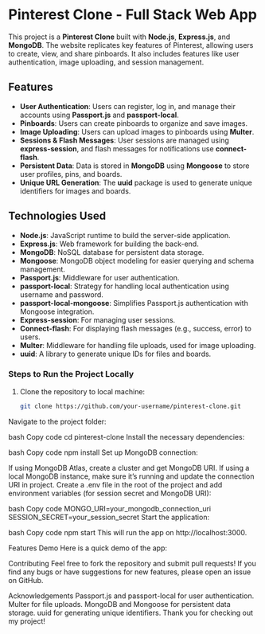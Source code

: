 # Pinterest Clone - Full Stack Web App

This project is a **Pinterest Clone** built with **Node.js**, **Express.js**, and **MongoDB**. The website replicates key features of Pinterest, allowing users to create, view, and share pinboards. It also includes features like user authentication, image uploading, and session management.

## Features

- **User Authentication**: Users can register, log in, and manage their accounts using **Passport.js** and **passport-local**.
- **Pinboards**: Users can create pinboards to organize and save images.
- **Image Uploading**: Users can upload images to pinboards using **Multer**.
- **Sessions & Flash Messages**: User sessions are managed using **express-session**, and flash messages for notifications use **connect-flash**.
- **Persistent Data**: Data is stored in **MongoDB** using **Mongoose** to store user profiles, pins, and boards.
- **Unique URL Generation**: The **uuid** package is used to generate unique identifiers for images and boards.

## Technologies Used

- **Node.js**: JavaScript runtime to build the server-side application.
- **Express.js**: Web framework for building the back-end.
- **MongoDB**: NoSQL database for persistent data storage.
- **Mongoose**: MongoDB object modeling for easier querying and schema management.
- **Passport.js**: Middleware for user authentication.
- **passport-local**: Strategy for handling local authentication using username and password.
- **passport-local-mongoose**: Simplifies Passport.js authentication with Mongoose integration.
- **Express-session**: For managing user sessions.
- **Connect-flash**: For displaying flash messages (e.g., success, error) to users.
- **Multer**: Middleware for handling file uploads, used for image uploading.
- **uuid**: A library to generate unique IDs for files and boards.

### Steps to Run the Project Locally

1. Clone the repository to local machine:

   ```bash
   git clone https://github.com/your-username/pinterest-clone.git
Navigate to the project folder:

bash
Copy code
cd pinterest-clone
Install the necessary dependencies:

bash
Copy code
npm install
Set up MongoDB connection:

If using MongoDB Atlas, create a cluster and get MongoDB URI.
If using a local MongoDB instance, make sure it’s running and update the connection URI in project.
Create a .env file in the root of the project and add environment variables (for session secret and MongoDB URI):

bash
Copy code
MONGO_URI=your_mongodb_connection_uri
SESSION_SECRET=your_session_secret
Start the application:

bash
Copy code
npm start
This will run the app on http://localhost:3000.

Features Demo
Here is a quick demo of the app:

Contributing
Feel free to fork the repository and submit pull requests! If you find any bugs or have suggestions for new features, please open an issue on GitHub.

Acknowledgements
Passport.js and passport-local for user authentication.
Multer for file uploads.
MongoDB and Mongoose for persistent data storage.
uuid for generating unique identifiers.
Thank you for checking out my project!


